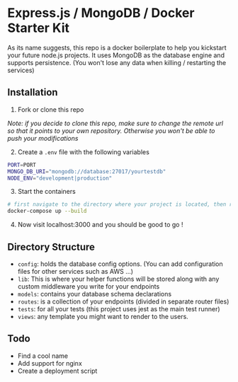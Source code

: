 # Express.js / MongoDB / Docker Starter Kit

As its name suggests, this repo is a docker boilerplate to help you kickstart
your future node.js projects. It uses MongoDB as the database engine and
supports persistence. (You won't lose any data when killing /
restarting the services)

## Installation

1. Fork or clone this repo

_Note: if you decide to clone this repo, make sure to change the remote url so
that it points to your own repository. Otherwise you won't be able to push your
modifications_

2. Create a `.env` file with the following variables

```bash
PORT=PORT
MONGO_DB_URI="mongodb://database:27017/yourtestdb"
NODE_ENV="development|production"
```

3. Start the containers
```bash
# first navigate to the directory where your project is located, then run:
docker-compose up --build
```

4. Now visit localhost:3000 and you should be good to go !

## Directory Structure

- `config`: holds the database config options. (You can add configuration files
  for other services such as AWS ...)
- `lib`: This is where your helper functions will be stored along with any
  custom middleware you write for your endpoints
- `models`: contains your database schema declarations
- `routes`: is a collection of your endpoints (divided in separate router files)
- `tests`: for all your tests (this project uses jest as the main test runner)
- `views`: any template you might want to render to the users.

## Todo

- Find a cool name
- Add support for nginx
- Create a deployment script
